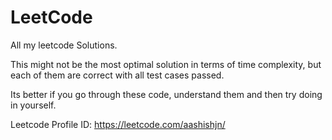 # LeetCode

All my leetcode Solutions.

This might not be the most optimal solution in terms of time complexity, but each of them are correct with all test cases passed.

Its better if you go through these code, understand them and then try doing in yourself.

Leetcode Profile ID: https://leetcode.com/aashishjn/
